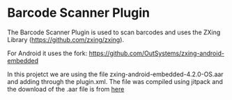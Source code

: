 
# Barcode Scanner Plugin

The Barcode Scanner Plugin is used to scan barcodes and uses the ZXing Library (https://github.com/zxing/zxing).  

For Android it uses the fork: https://github.com/OutSystems/zxing-android-embedded


In this projetct we are using the file zxing-android-embedded-4.2.0-OS.aar and adding through the plugin.xml.
The file was compiled using jitpack and the download of the .aar file is from [here](https://jitpack.io/com/github/OutSystems/zxing-android-embedded/4.2.0-OS/)



